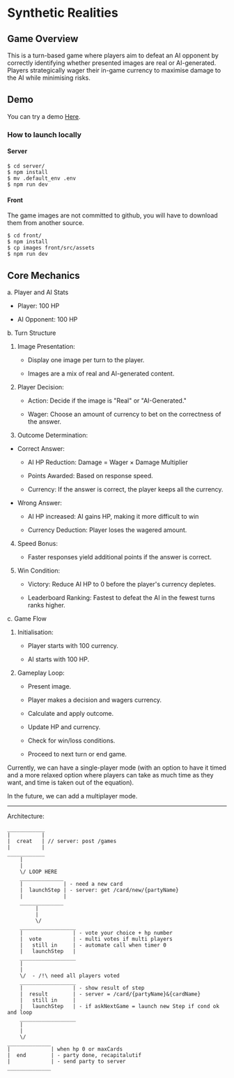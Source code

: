# Synthetic Realities

## Game Overview

This is a turn-based game where players aim to defeat an AI opponent by correctly identifying whether presented images are real or AI-generated. Players strategically wager their in-game currency to maximise damage to the AI while minimising risks.

## Demo

You can try a demo [Here](https://syntheticrealities.vercel.app/).

### How to launch locally

#### Server

```
$ cd server/
$ npm install
$ mv .default_env .env
$ npm run dev
```

#### Front

The game images are not committed to github, you will have to download them from another source.

```
$ cd front/
$ npm install
$ cp images front/src/assets
$ npm run dev
```

## Core Mechanics

a. Player and AI Stats

* Player: 100 HP

* AI Opponent: 100 HP

b. Turn Structure

1. Image Presentation:

    - Display one image per turn to the player.

    - Images are a mix of real and AI-generated content.

2. Player Decision:

    - Action: Decide if the image is "Real" or "AI-Generated."

    - Wager: Choose an amount of currency to bet on the correctness of the answer.

3. Outcome Determination:

* Correct Answer:

    - AI HP Reduction: Damage = Wager × Damage Multiplier

    - Points Awarded: Based on response speed.

    - Currency: If the answer is correct, the player keeps all the currency.

* Wrong Answer:

    - AI HP increased: AI gains HP, making it more difficult to win

    - Currency Deduction: Player loses the wagered amount.

4. Speed Bonus:

    - Faster responses yield additional points if the answer is correct.

5. Win Condition:

    - Victory: Reduce AI HP to 0 before the player's currency depletes.

    - Leaderboard Ranking: Fastest to defeat the AI in the fewest turns ranks higher.

c. Game Flow

1. Initialisation:

    - Player starts with 100 currency.

    - AI starts with 100 HP.

2. Gameplay Loop:

    - Present image.

    - Player makes a decision and wagers currency.

    - Calculate and apply outcome.

    - Update HP and currency.

    - Check for win/loss conditions.

    - Proceed to next turn or end game.

  
  

Currently, we can have a single-player mode (with an option to have it timed and a more relaxed option where players can take as much time as they want, and time is taken out of the equation).

In the future, we can add a multiplayer mode.

------

Architecture:
```
____________
|          | 
|  creat   | // server: post /games  
|          |
____________
    |
    |
    \/ LOOP HERE
    ______________
    |             | - need a new card 
    |  launchStep | - server: get /card/new/{partyName}
    |             |
    ______________
         |
         | 
         \/
    __________________
    |                | - vote your choice + hp number
    |  vote          | - multi votes if multi players
    |   still in     | - automate call when timer 0
    |   launchStep   |
    __________________
    |
    |
    \/  - /!\ need all players voted
    __________________
    |                | - show result of step
    |  result        | - server = /card/{partyName}&{cardName}
    |   still in     | 
    |   launchStep   | - if askNextGame = launch new Step if cond ok and loop
    __________________
    |
    |
    \/
______________
|             | when hp 0 or maxCards
|  end        | - party done, recapitalutif
|             | - send party to server
______________


```
